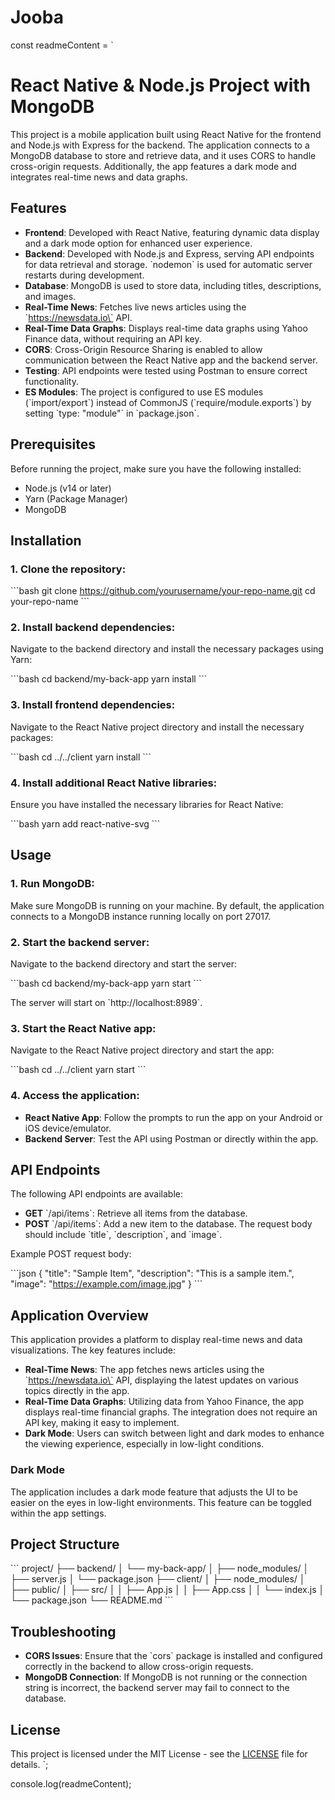 # Jooba

const readmeContent = `

# React Native & Node.js Project with MongoDB

This project is a mobile application built using React Native for the frontend and Node.js with Express for the backend. The application connects to a MongoDB database to store and retrieve data, and it uses CORS to handle cross-origin requests. Additionally, the app features a dark mode and integrates real-time news and data graphs.

## Features

- **Frontend**: Developed with React Native, featuring dynamic data display and a dark mode option for enhanced user experience.
- **Backend**: Developed with Node.js and Express, serving API endpoints for data retrieval and storage. \`nodemon\` is used for automatic server restarts during development.
- **Database**: MongoDB is used to store data, including titles, descriptions, and images.
- **Real-Time News**: Fetches live news articles using the \`https://newsdata.io\` API.
- **Real-Time Data Graphs**: Displays real-time data graphs using Yahoo Finance data, without requiring an API key.
- **CORS**: Cross-Origin Resource Sharing is enabled to allow communication between the React Native app and the backend server.
- **Testing**: API endpoints were tested using Postman to ensure correct functionality.
- **ES Modules**: The project is configured to use ES modules (\`import/export\`) instead of CommonJS (\`require/module.exports\`) by setting \`type: "module"\` in \`package.json\`.

## Prerequisites

Before running the project, make sure you have the following installed:

- Node.js (v14 or later)
- Yarn (Package Manager)
- MongoDB

## Installation

### 1. Clone the repository:

\`\`\`bash
git clone https://github.com/yourusername/your-repo-name.git
cd your-repo-name
\`\`\`

### 2. Install backend dependencies:

Navigate to the backend directory and install the necessary packages using Yarn:

\`\`\`bash
cd backend/my-back-app
yarn install
\`\`\`

### 3. Install frontend dependencies:

Navigate to the React Native project directory and install the necessary packages:

\`\`\`bash
cd ../../client
yarn install
\`\`\`

### 4. Install additional React Native libraries:

Ensure you have installed the necessary libraries for React Native:

\`\`\`bash
yarn add react-native-svg
\`\`\`

## Usage

### 1. Run MongoDB:

Make sure MongoDB is running on your machine. By default, the application connects to a MongoDB instance running locally on port 27017.

### 2. Start the backend server:

Navigate to the backend directory and start the server:

\`\`\`bash
cd backend/my-back-app
yarn start
\`\`\`

The server will start on \`http://localhost:8989\`.

### 3. Start the React Native app:

Navigate to the React Native project directory and start the app:

\`\`\`bash
cd ../../client
yarn start
\`\`\`

### 4. Access the application:

- **React Native App**: Follow the prompts to run the app on your Android or iOS device/emulator.
- **Backend Server**: Test the API using Postman or directly within the app.

## API Endpoints

The following API endpoints are available:

- **GET** \`/api/items\`: Retrieve all items from the database.
- **POST** \`/api/items\`: Add a new item to the database. The request body should include \`title\`, \`description\`, and \`image\`.

Example POST request body:

\`\`\`json
{
"title": "Sample Item",
"description": "This is a sample item.",
"image": "https://example.com/image.jpg"
}
\`\`\`

## Application Overview

This application provides a platform to display real-time news and data visualizations. The key features include:

- **Real-Time News**: The app fetches news articles using the \`https://newsdata.io\` API, displaying the latest updates on various topics directly in the app.
- **Real-Time Data Graphs**: Utilizing data from Yahoo Finance, the app displays real-time financial graphs. The integration does not require an API key, making it easy to implement.
- **Dark Mode**: Users can switch between light and dark modes to enhance the viewing experience, especially in low-light conditions.

### Dark Mode

The application includes a dark mode feature that adjusts the UI to be easier on the eyes in low-light environments. This feature can be toggled within the app settings.

## Project Structure

\`\`\`
project/
├── backend/
│ └── my-back-app/
│ ├── node_modules/
│ ├── server.js
│ └── package.json
├── client/
│ ├── node_modules/
│ ├── public/
│ ├── src/
│ │ ├── App.js
│ │ ├── App.css
│ │ └── index.js
│ └── package.json
└── README.md
\`\`\`

## Troubleshooting

- **CORS Issues**: Ensure that the \`cors\` package is installed and configured correctly in the backend to allow cross-origin requests.
- **MongoDB Connection**: If MongoDB is not running or the connection string is incorrect, the backend server may fail to connect to the database.

## License

This project is licensed under the MIT License - see the [LICENSE](LICENSE) file for details.
`;

console.log(readmeContent);
